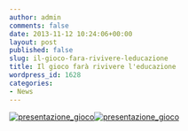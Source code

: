 ```yaml
---
author: admin
comments: false
date: 2013-11-12 10:24:06+00:00
layout: post
published: false
slug: il-gioco-fara-rivivere-leducazione
title: Il gioco farà rivivere l'educazione
wordpress_id: 1628
categories:
- News
---
```


[![presentazione_gioco](http://coderdojomilano.it/wp-content/uploads/2013/11/presentazione_gioco.jpg)](http://coderdojomilano.it/wp-content/uploads/2013/11/presentazione_gioco.jpg)[![presentazione_gioco](http://coderdojomilano.it/wp-content/uploads/2013/11/presentazione_gioco.jpg)](http://coderdojomilano.it/wp-content/uploads/2013/11/presentazione_gioco.jpg)

